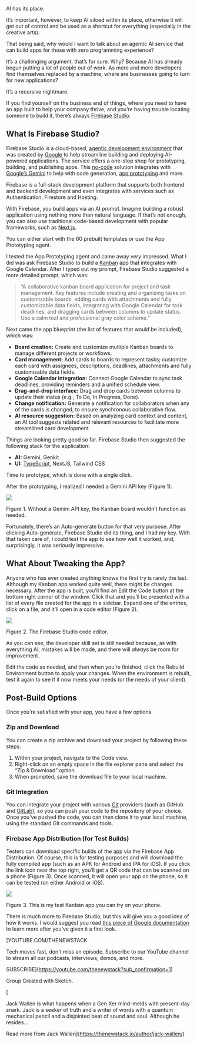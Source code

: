 AI has its place.

It’s important, however, to keep AI siloed within its place, otherwise it will get out of control and be used as a shortcut for everything (especially in the creative arts).

That being said, why would I want to talk about an agentic AI service that can build apps for those with zero programming experience?

It’s a challenging argument, that’s for sure. Why? Because AI has already begun putting a lot of people out of work. As more and more developers find themselves replaced by a machine, where are businesses going to turn for new applications?

It’s a recursive nightmare.

If you find yourself on the business end of things, where you need to have an app built to help your company thrive, and you’re having trouble locating someone to build it, there’s always [Firebase Studio](https://thenewstack.io/your-ai-coding-buddy-is-always-available-at-2-am/).

## What Is Firebase Studio?

Firebase Studio is a cloud-based, [agentic development environment](https://thenewstack.io/agentic-ides-next-frontier-in-intelligent-coding/) that was created by [Google](https://cloud.google.com/?utm_content=inline+mention) to help streamline building and deploying AI-powered applications. The service offers a one-stop shop for prototyping, building, and publishing apps. This [no-code](https://thenewstack.io/no-code-is-dead/) solution integrates with [Google’s Gemini](https://thenewstack.io/qa-how-google-itself-uses-its-gemini-large-language-model/) to help with code generation, [app prototyping](https://thenewstack.io/microsoft-builds-autogen-studio-for-ai-agent-prototyping/) and more.

Firebase is a full-stack development platform that supports both frontend and backend development and even integrates with services such as Authentication, Firestore and Hosting.

With Firebase, you build apps via an AI prompt. Imagine building a robust application using nothing more than natural language. If that’s not enough, you can also use traditional code-based development with popular frameworks, such as [Next.js](https://thenewstack.io/next-js-deployment-spec-simplifies-frontend-hosting/).

You can either start with the 60 prebuilt templates or use the App Prototyping agent.

I tested the App Prototyping agent and came away *very* impressed. What I did was ask Firebase Studio to build a [Kanban](https://www.atlassian.com/agile/kanban) app that integrates with Google Calendar. After I typed out my prompt, Firebase Studio suggested a more detailed prompt, which was:

> “A collaborative kanban board application for project and task management. Key features include creating and organizing tasks on customizable boards, adding cards with attachments and fully customizable data fields, integrating with Google Calendar for task deadlines, and dragging cards between columns to update status. Use a calm teal and professional gray color scheme.”

Next came the app blueprint (the list of features that would be included), which was:

* **Board creation:** Create and customize multiple Kanban boards to manage different projects or workflows.
* **Card management:** Add cards to boards to represent tasks; customize each card with assignees, descriptions, deadlines, attachments and fully customizable data fields.
* **Google Calendar integration:** Connect Google Calendar to sync task deadlines, providing reminders and a unified schedule view.
* **Drag-and-drop interface:** Drag and drop cards between columns to update their status (e.g., To Do, In Progress, Done).
* **Change notification:** Generate a notification for collaborators when any of the cards is changed, to ensure synchronous collaborative flow.
* **AI resource suggestion:** Based on analyzing card context and content, an AI tool suggests related and relevant resources to facilitate more streamlined card development.

Things are looking pretty good so far. Firebase Studio then suggested the following stack for the application:

* **AI:** Gemini, Genkit
* **UI:** [TypeScript](https://thenewstack.io/what-is-typescript/), NextJS, Tailwind CSS

Time to prototype, which is done with a single click.

After the prototyping, I realized I needed a Gemini API key (Figure 1).

[![](https://cdn.thenewstack.io/media/2025/07/059d9b8e-screenshot-2025-07-29-at-2.13.07%E2%80%AFpm.png)](https://cdn.thenewstack.io/media/2025/07/059d9b8e-screenshot-2025-07-29-at-2.13.07%E2%80%AFpm.png)

Figure 1. Without a Gemini API key, the Kanban board wouldn’t function as needed.

Fortunately, there’s an Auto-generate button for that very purpose. After clicking Auto-generate, Firebase Studio did its thing, and I had my key. With that taken care of, I could test the app to see how well it worked, and, surprisingly, it was seriously impressive.

## What About Tweaking the App?

Anyone who has ever created anything knows the first try is rarely the last. Although my Kanban app worked quite well, there might be changes necessary. After the app is built, you’ll find an Edit the Code button at the bottom right corner of the window. Click that and you’ll be presented with a list of every file created for the app in a sidebar. Expand one of the entries, click on a file, and it’ll open in a code editor (Figure 2).

[![](https://cdn.thenewstack.io/media/2025/07/6ea2dc60-screenshot-2025-07-29-at-2.19.25%E2%80%AFpm.png)](https://cdn.thenewstack.io/media/2025/07/6ea2dc60-screenshot-2025-07-29-at-2.19.25%E2%80%AFpm.png)

Figure 2. The Firebase Studio code editor.

As you can see, the developer skill set is still needed because, as with everything AI, mistakes will be made, and there will *always* be room for improvement.

Edit the code as needed, and then when you’re finished, click the Rebuild Environment button to apply your changes. When the environment is rebuilt, test it again to see if it now meets your needs (or the needs of your client).

## Post-Build Options

Once you’re satisfied with your app, you have a few options.

### Zip and Download

You can create a zip archive and download your project by following these steps:

1. Within your project, navigate to the Code view.
2. Right-click on an empty space in the file explorer pane and select the “Zip & Download” option.
3. When prompted, save the download file to your local machine.

### Git Integration

You can integrate your project with various [Git](https://thenewstack.io/linus-torvalds-reflects-on-20-years-of-git/) providers (such as GitHub and [GitLab](https://about.gitlab.com/?utm_content=inline+mention)), so you can push your code to the repository of your choice. Once you’ve pushed the code, you can then clone it to your local machine, using the standard Git commands and tools.

### Firebase App Distribution (for Test Builds)

Testers can download specific builds of the app via the Firebase App Distribution. Of course, this is for testing purposes and will download the fully compiled app (such as an APK for Android and IPA for iOS). If you click the link icon near the top right, you’ll get a QR code that can be scanned on a phone (Figure 3). Once scanned, it will open your app on the phone, so it can be tested (on either Android or iOS).

[![](https://cdn.thenewstack.io/media/2025/07/e796d2a3-screenshot-2025-07-29-at-2.36.54%E2%80%AFpm.png)](https://cdn.thenewstack.io/media/2025/07/e796d2a3-screenshot-2025-07-29-at-2.36.54%E2%80%AFpm.png)

Figure 3. This is my test Kanban app you can try on your phone.

There is much more to Firebase Studio, but this will give you a good idea of how it works. I would suggest you read [this piece of Google documentation](https://cloud.google.com/blog/products/application-development/firebase-studio-lets-you-build-full-stack-ai-apps-with-gemini) to learn more after you’ve given it a first look.

[YOUTUBE.COM/THENEWSTACK

Tech moves fast, don't miss an episode. Subscribe to our YouTube
channel to stream all our podcasts, interviews, demos, and more.

SUBSCRIBE](https://youtube.com/thenewstack?sub_confirmation=1)

Group
Created with Sketch.

[![]()

Jack Wallen is what happens when a Gen Xer mind-melds with present-day snark. Jack is a seeker of truth and a writer of words with a quantum mechanical pencil and a disjointed beat of sound and soul. Although he resides...

Read more from Jack Wallen](https://thenewstack.io/author/jack-wallen/)